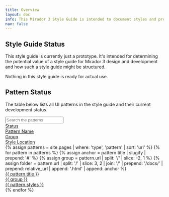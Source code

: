 ```yaml
---
title: Overview
layout: doc
info: This Mirador 3 Style Guide is intended to document styles and processes related to the design and development of Mirador 3.
nav: false
---
```


## Style Guide Status

This style guide is currently just a prototype. It's intended for determining the potential value of a style guide for Mirador 3 design and development and how such a style guide might be structured.

Nothing in this style guide is ready for actual use.

## Pattern Status

The table below lists all UI patterns in the style guide and their current development status.

<div id="sg_roadmap">
  <input type="text" class="fluid roadmap_search fuzzy-search" placeholder="Search the patterns"/>
  <div class="table">
    <div class="sg_roadmap_header">
      <div class="tableRow">
        <div class="tableCell"><a href="javascript:void(0)" class="sort" data-sort="maturity">Status</a></div>
        <div class="tableCell"><a href="javascript:void(0)" class="sort" data-sort="header">Pattern Name</a></div>
        <div class="tableCell"><a href="javascript:void(0)" class="sort" data-sort="group">Group</a></div>
        <div class="tableCell"><a href="javascript:void(0)" class="sort" data-sort="styles">Style Location</a></div>
        <div class="tableCell"></div>
      </div>
    </div>
    <div class="list">
    {% assign patterns = site.pages | where: 'type', 'pattern' | sort: 'url' %}
    {% for pattern in patterns %}
    {% assign anchor = pattern.title | slugify | prepend: '#' %}
    {% assign group = pattern.url  | split: '/'  | slice: -2, 1 %}
    {% assign folder = pattern.url | split: '/' | slice: 3, 2 | join: '/' | prepend: '/docs/' | prepend: relative_url | append: '.html' | append: anchor %}
      <a href="{{ relative_url }}{{ folder }}" class="sg_roadmap_pattern tableRow">
        <div class="tableCell">
          <div class="sg_label maturity {{ pattern.maturity }}" data-maturity="{{ pattern.maturity }}"></div>
        </div>
        <div class="tableCell">
          <div class="header">{{ pattern.title }}</div>
        </div>
        <div class="tableCell">
          <div class="group typo_hummingbird">{{ group }}</div>
        </div>
        <div class="tableCell">
          <div class="typo_hummingbird styles">{{ pattern.styles }}</div>
        </div>
        <div class="tableCell">
          <div class="arrow"><i class="icon" data-icon="chevron_right"></i></div>
        </div>
      </a>
    {% endfor %}
    </div>
  </div>
</div>

<script src="{{ site.baseurl }}/styleguide/js/libs/list.min.js"></script>
<script>
  // Create the List
  var options = {
    valueNames: [ 'header', 'group', 'styles', { name: 'maturity', attr: 'data-maturity' } ]
  };
  var roadmap = new List('sg_roadmap', options);
  roadmap.sort("header", {
    order: "asc"
  })
</script>
